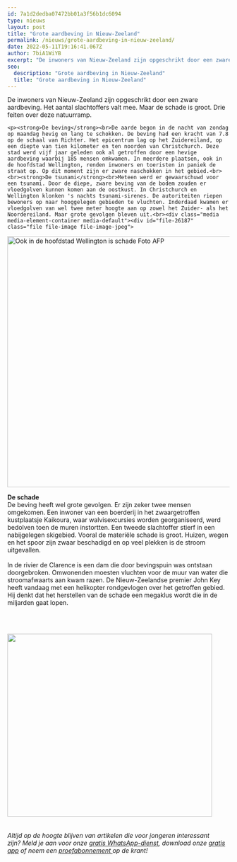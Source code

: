 ```yaml
---
id: 7a1d2dedba07472bb01a3f56b1dc6094
type: nieuws
layout: post
title: "Grote aardbeving in Nieuw-Zeeland"
permalink: /nieuws/grote-aardbeving-in-nieuw-zeeland/
date: 2022-05-11T19:16:41.067Z
author: 7biA1WiYB
excerpt: "De inwoners van Nieuw-Zeeland zijn opgeschrikt door een zware aardbeving. Het aantal slachtoffers valt mee. Maar de schade is groot. Drie feiten over deze natuurramp.  "
seo:
  description: "Grote aardbeving in Nieuw-Zeeland"
  title: "Grote aardbeving in Nieuw-Zeeland"
---
```

De inwoners van Nieuw-Zeeland zijn opgeschrikt door een zware aardbeving. Het aantal slachtoffers valt mee. Maar de schade is groot. Drie feiten over deze natuurramp.  

    <p><strong>De beving</strong><br>De aarde begon in de nacht van zondag op maandag hevig en lang te schokken. De beving had een kracht van 7.8 op de schaal van Richter. Het epicentrum lag op het Zuidereiland, op een diepte van tien kilometer en ten noorden van Christchurch. Deze stad werd vijf jaar geleden ook al getroffen door een hevige aardbeving waarbij 185 mensen omkwamen. In meerdere plaatsen, ook in de hoofdstad Wellington, renden inwoners en toeristen in paniek de straat op. Op dit moment zijn er zware naschokken in het gebied.<br><br><strong>De tsunami</strong><br>Meteen werd er gewaarschuwd voor een tsunami. Door de diepe, zware beving van de bodem zouden er vloedgolven kunnen komen aan de oostkust. In Christchurch en Wellington klonken 's nachts tsunami-sirenes. De autoriteiten riepen bewoners op naar hooggelegen gebieden te vluchten. Inderdaad kwamen er vloedgolven van wel twee meter hoogte aan op zowel het Zuider- als het Noordereiland. Maar grote gevolgen bleven uit.<br><div class="media media-element-container media-default"><div id="file-26187" class="file file-image file-image-jpeg">

        
  
  <div class="content">
    <img alt="Ook in de hoofdstad Wellington is schade  Foto AFP" title="Ook in de hoofdstad Wellington is schade  Foto AFP" height="567" width="850" class="media-element file-default" src="https://7dagen.netlify.app/sites/default/files/ANP-48433000-klein.jpg">  </div>

  
</div>
</div>
<p><strong>De schade</strong><br>De beving heeft wel grote gevolgen. Er zijn zeker twee mensen omgekomen. Een inwoner van een boerderij in het zwaargetroffen kustplaatsje Kaikoura, waar walvisexcursies worden georganiseerd, werd bedolven toen de muren instortten. Een tweede slachtoffer stierf in een nabijgelegen skigebied. Vooral de materiële schade is groot. Huizen, wegen en het spoor zijn zwaar beschadigd en op veel plekken is de stroom uitgevallen.<br><br>In de rivier de Clarence is een dam die door bevingspuin was ontstaan doorgebroken. Omwonenden moesten vluchten voor de muur van water die stroomafwaarts aan kwam razen. De Nieuw-Zeelandse premier John Key heeft vandaag met een helikopter rondgevlogen over het getroffen gebied. Hij denkt dat het herstellen van de schade een megaklus wordt die in de miljarden gaat lopen.</p>
<p><br><br><div class="media media-element-container media-default"><div id="file-26185" class="file file-image file-image-jpeg">

        
  
  <div class="content">
    <img height="413" width="464" class="media-element file-default" src="https://7dagen.netlify.app/sites/default/files/aardbeving%20NZ_0.jpg" alt="">  </div>

  
</div>
</div><br><br><em>Altijd op de hoogte blijven van artikelen die voor jongeren interessant zijn? Meld je aan voor onze </em><a href="https://7dagen.netlify.app/whatsapp"><em>gratis WhatsApp-dienst</em></a><em>, download onze </em><a href="https://7dagen.netlify.app/app"><em>gratis app</em></a><em> of neem een </em><a href="https://abonneren.sevendays.nl/abonneren/abonnementen/ae/artikel"><em>proefabonnement </em></a><em>op de krant!</em>  
